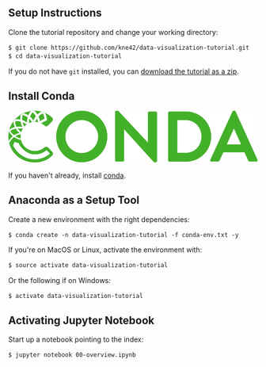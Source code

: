 ## Setup Instructions

Clone the tutorial repository and change your working directory:
```bash
$ git clone https://github.com/kne42/data-visualization-tutorial.git
$ cd data-visualization-tutorial
```

If you do not have `git` installed, you can
[download the tutorial as a zip](https://github.com/kne42/data-visualization-tutorial/archive/master.zip).


## Install Conda

[![Install Conda](./res/conda_logo.svg)](https://conda.io/miniconda)

If you haven't already, install [conda](https://conda.io/miniconda).

## Anaconda as a Setup Tool

Create a new environment with the right dependencies:
```
$ conda create -n data-visualization-tutorial -f conda-env.txt -y
```

If you're on MacOS or Linux, activate the environment with:
```bash
$ source activate data-visualization-tutorial
```

Or the following if on Windows:
```bash
$ activate data-visualization-tutorial
```

## Activating Jupyter Notebook

Start up a notebook pointing to the index:
```bash
$ jupyter notebook 00-overview.ipynb
```
